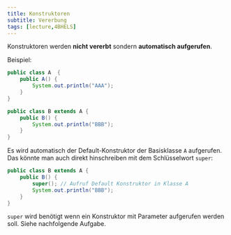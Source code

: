 ```yaml
---
title: Konstruktoren
subtitle: Vererbung
tags: [lecture,4BHELS]
---
```


Konstruktoren werden **nicht vererbt** sondern **automatisch aufgerufen**.

Beispiel:

```java
public class A  {
    public A() {
        System.out.println("AAA");
    }
}

public class B extends A {
    public B() {
        System.out.println("BBB");
    }
}
```

Es wird automatisch der Default-Konstruktor der Basisklasse `A` aufgerufen.
Das könnte man auch direkt hinschreiben mit dem Schlüsselwort `super`: 

```java
public class B extends A {
    public B() {
        super(); // Aufruf Default Konstruktor in Klasse A
        System.out.println("BBB");
    }
}
```

`super` wird benötigt wenn ein Konstruktor mit Parameter aufgerufen werden soll. Siehe nachfolgende Aufgabe.


